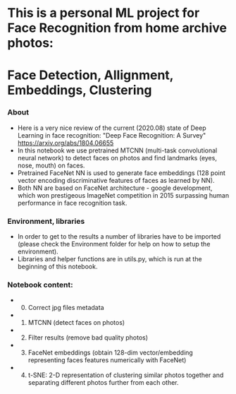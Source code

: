 # This is a personal ML project for Face Recognition from home archive photos:

# Face Detection, Allignment, Embeddings, Clustering

### About
- Here is a very nice review of the current (2020.08) state of Deep Learning in face recognition: "Deep Face Recognition: A Survey" https://arxiv.org/abs/1804.06655
- In this notebook we use pretrained MTCNN (multi-task convolutional neural network) to detect faces on photos and find landmarks (eyes, nose, mouth) on faces.
- Pretrained FaceNet NN is used to generate face embeddings (128 point vector encoding discriminative features of faces as learned by NN).
- Both NN are based on FaceNet architecture - google development, which won prestigeous ImageNet competition in 2015 surpassing human performance in face recognition task. 

### Environment, libraries
- In order to get to the results a number of libraries have to be imported (please check the Environment folder for help on how to setup the environment).
- Libraries and helper functions are in utils.py, which is run at the beginning of this notebook.


### Notebook content:
- 0. Correct jpg files metadata
- 1. MTCNN (detect faces on photos)
- 2. Filter results (remove bad quality photos)
- 3. FaceNet embeddings (obtain 128-dim vector/embedding representing faces features numerically with FaceNet)
- 4. t-SNE: 2-D representation of clustering similar photos together and separating different photos further from each other.